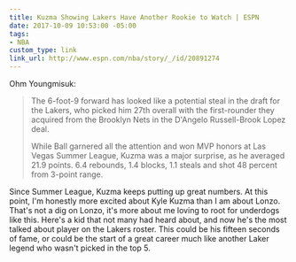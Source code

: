 ```yaml
---
title: Kuzma Showing Lakers Have Another Rookie to Watch | ESPN
date: 2017-10-09 10:53:00 -05:00
tags:
- NBA
custom_type: link
link_url: http://www.espn.com/nba/story/_/id/20891274
---
```


Ohm Youngmisuk:

> The 6-foot-9 forward has looked like a potential steal in the draft for the Lakers, who picked him 27th overall with the first-rounder they acquired from the Brooklyn Nets in the D'Angelo Russell-Brook Lopez deal.
>
> While Ball garnered all the attention and won MVP honors at Las Vegas Summer League, Kuzma was a major surprise, as he averaged 21.9 points. 6.4 rebounds, 1.4 blocks, 1.1 steals and shot 48 percent from 3-point range.

Since Summer League, Kuzma keeps putting up great numbers. At this point, I'm honestly more excited about Kyle Kuzma than I am about Lonzo. That's not a dig on Lonzo, it's more about me loving to root for underdogs like this. Here's a kid that not many had heard about, and now he's the most talked about player on the Lakers roster. This could be his fifteen seconds of fame, or could be the start of a great career much like another Laker legend who wasn't picked in the top 5.